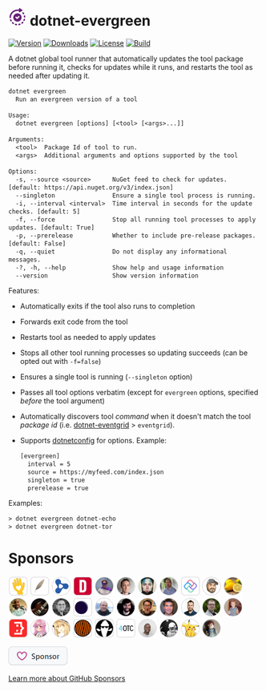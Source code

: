 ![Icon](https://raw.githubusercontent.com/devlooped/dotnet-evergreen/main/assets/img/icon.png) dotnet-evergreen
============

[![Version](https://img.shields.io/nuget/v/dotnet-evergreen.svg?color=royalblue)](https://www.nuget.org/packages/dotnet-evergreen) [![Downloads](https://img.shields.io/nuget/dt/dotnet-evergreen.svg?color=green)](https://www.nuget.org/packages/dotnet-evergreen) [![License](https://img.shields.io/github/license/devlooped/dotnet-evergreen.svg?color=blue)](https://github.com/devlooped/dotnet-evergreen/blob/main/license.txt) [![Build](https://github.com/devlooped/dotnet-evergreen/workflows/build/badge.svg?branch=main)](https://github.com/devlooped/dotnet-evergreen/actions)

A dotnet global tool runner that automatically updates the tool package before running it, 
checks for updates while it runs, and restarts the tool as needed after updating it.

```
dotnet evergreen
  Run an evergreen version of a tool

Usage:
  dotnet evergreen [options] [<tool> [<args>...]]

Arguments:
  <tool>  Package Id of tool to run.
  <args>  Additional arguments and options supported by the tool

Options:
  -s, --source <source>      NuGet feed to check for updates. [default: https://api.nuget.org/v3/index.json]
  --singleton                Ensure a single tool process is running.
  -i, --interval <interval>  Time interval in seconds for the update checks. [default: 5]
  -f, --force                Stop all running tool processes to apply updates. [default: True]
  -p, --prerelease           Whether to include pre-release packages. [default: False]
  -q, --quiet                Do not display any informational messages.
  -?, -h, --help             Show help and usage information
  --version                  Show version information

```

Features:

* Automatically exits if the tool also runs to completion
* Forwards exit code from the tool
* Restarts tool as needed to apply updates
* Stops all other tool running processes so updating succeeds (can be opted out with `-f=false`)
* Ensures a single tool is running (`--singleton` option)
* Passes all tool options verbatim (except for `evergreen` options, specified *before* the tool argument)
* Automatically discovers tool *command* when it doesn't match the tool *package id* 
  (i.e. [dotnet-eventgrid](https://www.nuget.org/packages/dotnet-eventgrid) > `eventgrid`).
* Supports [dotnetconfig](https://dotnetconfig.org) for options. Example:

  ```
  [evergreen]
    interval = 5
    source = https://myfeed.com/index.json 
    singleton = true
    prerelease = true
  ```


Examples:

```
> dotnet evergreen dotnet-echo
> dotnet evergreen dotnet-tor
```

<!-- include https://github.com/devlooped/sponsors/raw/main/footer.md -->
# Sponsors 

<!-- sponsors.md -->
[![Clarius Org](https://raw.githubusercontent.com/devlooped/sponsors/main/.github/avatars/clarius.png "Clarius Org")](https://github.com/clarius)
[![MFB Technologies, Inc.](https://raw.githubusercontent.com/devlooped/sponsors/main/.github/avatars/MFB-Technologies-Inc.png "MFB Technologies, Inc.")](https://github.com/MFB-Technologies-Inc)
[![Torutek](https://raw.githubusercontent.com/devlooped/sponsors/main/.github/avatars/torutek-gh.png "Torutek")](https://github.com/torutek-gh)
[![DRIVE.NET, Inc.](https://raw.githubusercontent.com/devlooped/sponsors/main/.github/avatars/drivenet.png "DRIVE.NET, Inc.")](https://github.com/drivenet)
[![Keith Pickford](https://raw.githubusercontent.com/devlooped/sponsors/main/.github/avatars/Keflon.png "Keith Pickford")](https://github.com/Keflon)
[![Thomas Bolon](https://raw.githubusercontent.com/devlooped/sponsors/main/.github/avatars/tbolon.png "Thomas Bolon")](https://github.com/tbolon)
[![Kori Francis](https://raw.githubusercontent.com/devlooped/sponsors/main/.github/avatars/kfrancis.png "Kori Francis")](https://github.com/kfrancis)
[![Toni Wenzel](https://raw.githubusercontent.com/devlooped/sponsors/main/.github/avatars/twenzel.png "Toni Wenzel")](https://github.com/twenzel)
[![Uno Platform](https://raw.githubusercontent.com/devlooped/sponsors/main/.github/avatars/unoplatform.png "Uno Platform")](https://github.com/unoplatform)
[![Dan Siegel](https://raw.githubusercontent.com/devlooped/sponsors/main/.github/avatars/dansiegel.png "Dan Siegel")](https://github.com/dansiegel)
[![Reuben Swartz](https://raw.githubusercontent.com/devlooped/sponsors/main/.github/avatars/rbnswartz.png "Reuben Swartz")](https://github.com/rbnswartz)
[![Jacob Foshee](https://raw.githubusercontent.com/devlooped/sponsors/main/.github/avatars/jfoshee.png "Jacob Foshee")](https://github.com/jfoshee)
[![](https://raw.githubusercontent.com/devlooped/sponsors/main/.github/avatars/Mrxx99.png "")](https://github.com/Mrxx99)
[![Eric Johnson](https://raw.githubusercontent.com/devlooped/sponsors/main/.github/avatars/eajhnsn1.png "Eric Johnson")](https://github.com/eajhnsn1)
[![Ix Technologies B.V.](https://raw.githubusercontent.com/devlooped/sponsors/main/.github/avatars/IxTechnologies.png "Ix Technologies B.V.")](https://github.com/IxTechnologies)
[![David JENNI](https://raw.githubusercontent.com/devlooped/sponsors/main/.github/avatars/davidjenni.png "David JENNI")](https://github.com/davidjenni)
[![Jonathan ](https://raw.githubusercontent.com/devlooped/sponsors/main/.github/avatars/Jonathan-Hickey.png "Jonathan ")](https://github.com/Jonathan-Hickey)
[![Charley Wu](https://raw.githubusercontent.com/devlooped/sponsors/main/.github/avatars/akunzai.png "Charley Wu")](https://github.com/akunzai)
[![Jakob Tikjøb Andersen](https://raw.githubusercontent.com/devlooped/sponsors/main/.github/avatars/jakobt.png "Jakob Tikjøb Andersen")](https://github.com/jakobt)
[![Tino Hager](https://raw.githubusercontent.com/devlooped/sponsors/main/.github/avatars/tinohager.png "Tino Hager")](https://github.com/tinohager)
[![Ken Bonny](https://raw.githubusercontent.com/devlooped/sponsors/main/.github/avatars/KenBonny.png "Ken Bonny")](https://github.com/KenBonny)
[![Simon Cropp](https://raw.githubusercontent.com/devlooped/sponsors/main/.github/avatars/SimonCropp.png "Simon Cropp")](https://github.com/SimonCropp)
[![agileworks-eu](https://raw.githubusercontent.com/devlooped/sponsors/main/.github/avatars/agileworks-eu.png "agileworks-eu")](https://github.com/agileworks-eu)
[![sorahex](https://raw.githubusercontent.com/devlooped/sponsors/main/.github/avatars/sorahex.png "sorahex")](https://github.com/sorahex)
[![Zheyu Shen](https://raw.githubusercontent.com/devlooped/sponsors/main/.github/avatars/arsdragonfly.png "Zheyu Shen")](https://github.com/arsdragonfly)
[![Vezel](https://raw.githubusercontent.com/devlooped/sponsors/main/.github/avatars/vezel-dev.png "Vezel")](https://github.com/vezel-dev)
[![ChilliCream](https://raw.githubusercontent.com/devlooped/sponsors/main/.github/avatars/ChilliCream.png "ChilliCream")](https://github.com/ChilliCream)
[![4OTC](https://raw.githubusercontent.com/devlooped/sponsors/main/.github/avatars/4OTC.png "4OTC")](https://github.com/4OTC)
[![Vincent Limo](https://raw.githubusercontent.com/devlooped/sponsors/main/.github/avatars/v-limo.png "Vincent Limo")](https://github.com/v-limo)
[![Jordan S. Jones](https://raw.githubusercontent.com/devlooped/sponsors/main/.github/avatars/jordansjones.png "Jordan S. Jones")](https://github.com/jordansjones)
[![domischell](https://raw.githubusercontent.com/devlooped/sponsors/main/.github/avatars/DominicSchell.png "domischell")](https://github.com/DominicSchell)
[![Joseph Kingry](https://raw.githubusercontent.com/devlooped/sponsors/main/.github/avatars/jkingry.png "Joseph Kingry")](https://github.com/jkingry)


<!-- sponsors.md -->

[![Sponsor this project](https://raw.githubusercontent.com/devlooped/sponsors/main/sponsor.png "Sponsor this project")](https://github.com/sponsors/devlooped)
&nbsp;

[Learn more about GitHub Sponsors](https://github.com/sponsors)

<!-- https://github.com/devlooped/sponsors/raw/main/footer.md -->
